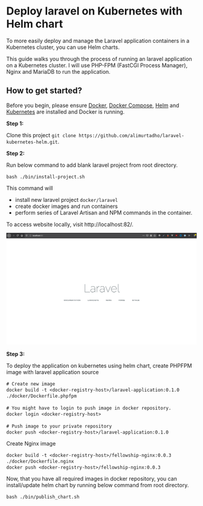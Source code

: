 # Deploy laravel on Kubernetes with Helm chart

To more easily deploy and manage the Laravel application containers in a Kubernetes cluster, you can use Helm charts.

This guide walks you through the process of running an laravel application on a Kubernetes cluster. I will use PHP-FPM (FastCGI Process Manager), Nginx and MariaDB to run the application.

## How to get started?

Before you begin, please ensure [Docker](https://www.docker.com/), [Docker Compose](https://docs.docker.com/compose/), [Helm](https://helm.sh/) and [Kubernetes](https://github.com/dambergautam/docker-examples/blob/master/4-kubernetes/kubernetes-setup.md) are installed and Docker is running.

**Step 1:**

Clone this project `git clone https://github.com/alimurtadho/laravel-kubernetes-helm.git`.

**Step 2:**

Run below command to add blank laravel project from root directory.

```
bash ./bin/install-project.sh
```

This command will
- install new laravel project `docker/laravel`
- create docker images and run containers  
- perform series of Laravel Artisan and NPM commands in the container.

To access website locally, visit http://localhost:82/.

![Homepage Screenshot](./laravel-homepage.png)

**Step 3:**

To deploy the application on kubernetes using helm chart, create PHPFPM image
with laravel application source

```
# Create new image
docker build -t <docker-registry-host>/laravel-application:0.1.0 ./docker/Dockerfile.phpfpm

# You might have to login to push image in docker repository.
docker login <docker-registry-host>

# Push image to your private repository
docker push <docker-registry-host>/laravel-application:0.1.0
```

Create Nginx image

```
docker build -t <docker-registry-host>/fellowship-nginx:0.0.3 ./docker/Dockerfile.nginx
docker push <docker-registry-host>/fellowship-nginx:0.0.3
```

Now, that you have all required images in docker repository, you can install/update
helm chart by running below command from root directory.

```
bash ./bin/publish_chart.sh
```
